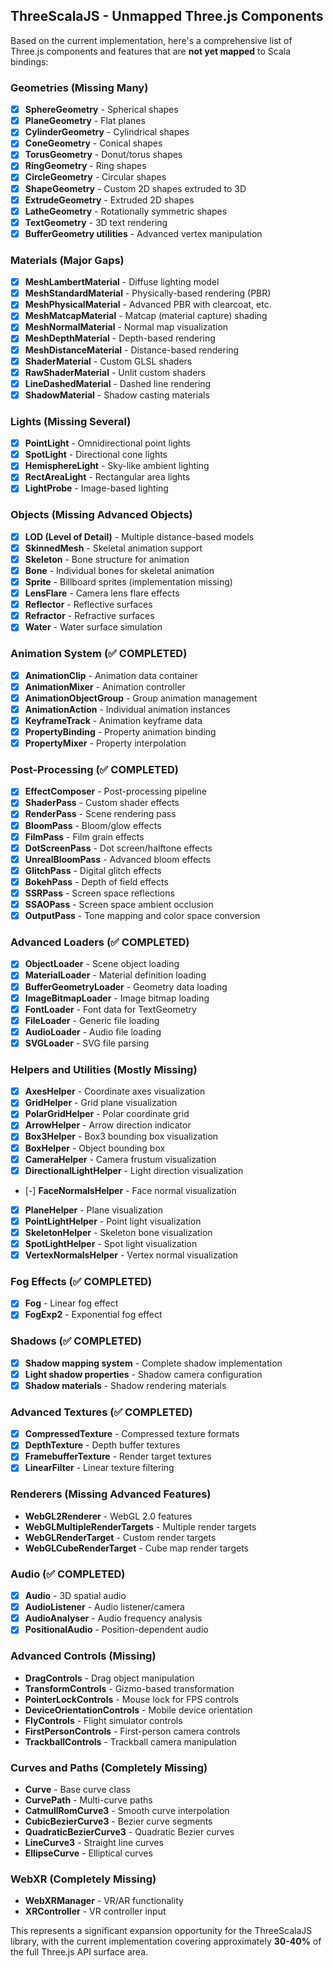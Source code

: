 ## ThreeScalaJS - Unmapped Three.js Components

Based on the current implementation, here's a comprehensive list of Three.js components and features that are **not yet mapped** to Scala bindings:

### **Geometries** (Missing Many)
- [x] **SphereGeometry** - Spherical shapes
- [x] **PlaneGeometry** - Flat planes
- [x] **CylinderGeometry** - Cylindrical shapes
- [x] **ConeGeometry** - Conical shapes
- [x] **TorusGeometry** - Donut/torus shapes
- [x] **RingGeometry** - Ring shapes
- [x] **CircleGeometry** - Circular shapes
- [x] **ShapeGeometry** - Custom 2D shapes extruded to 3D
- [x] **ExtrudeGeometry** - Extruded 2D shapes
- [x] **LatheGeometry** - Rotationally symmetric shapes
- [x] **TextGeometry** - 3D text rendering
- [x] **BufferGeometry utilities** - Advanced vertex manipulation

### **Materials** (Major Gaps)
- [x] **MeshLambertMaterial** - Diffuse lighting model
- [x] **MeshStandardMaterial** - Physically-based rendering (PBR)
- [x] **MeshPhysicalMaterial** - Advanced PBR with clearcoat, etc.
- [x] **MeshMatcapMaterial** - Matcap (material capture) shading
- [x] **MeshNormalMaterial** - Normal map visualization
- [x] **MeshDepthMaterial** - Depth-based rendering
- [x] **MeshDistanceMaterial** - Distance-based rendering
- [x] **ShaderMaterial** - Custom GLSL shaders
- [x] **RawShaderMaterial** - Unlit custom shaders
- [x] **LineDashedMaterial** - Dashed line rendering
- [x] **ShadowMaterial** - Shadow casting materials

### **Lights** (Missing Several)
- [x] **PointLight** - Omnidirectional point lights
- [x] **SpotLight** - Directional cone lights
- [x] **HemisphereLight** - Sky-like ambient lighting
- [x] **RectAreaLight** - Rectangular area lights
- [x] **LightProbe** - Image-based lighting

### **Objects** (Missing Advanced Objects)
- [x] **LOD (Level of Detail)** - Multiple distance-based models
- [x] **SkinnedMesh** - Skeletal animation support
- [x] **Skeleton** - Bone structure for animation
- [x] **Bone** - Individual bones for skeletal animation
- [x] **Sprite** - Billboard sprites (implementation missing)
- [x] **LensFlare** - Camera lens flare effects
- [x] **Reflector** - Reflective surfaces
- [x] **Refractor** - Refractive surfaces
- [x] **Water** - Water surface simulation

### **Animation System** (✅ **COMPLETED**)
- [x] **AnimationClip** - Animation data container
- [x] **AnimationMixer** - Animation controller
- [x] **AnimationObjectGroup** - Group animation management
- [x] **AnimationAction** - Individual animation instances
- [x] **KeyframeTrack** - Animation keyframe data
- [x] **PropertyBinding** - Property animation binding
- [x] **PropertyMixer** - Property interpolation

### **Post-Processing** (✅ **COMPLETED**)
- [x] **EffectComposer** - Post-processing pipeline
- [x] **ShaderPass** - Custom shader effects
- [x] **RenderPass** - Scene rendering pass
- [x] **BloomPass** - Bloom/glow effects
- [x] **FilmPass** - Film grain effects
- [x] **DotScreenPass** - Dot screen/halftone effects
- [x] **UnrealBloomPass** - Advanced bloom effects
- [x] **GlitchPass** - Digital glitch effects
- [x] **BokehPass** - Depth of field effects
- [x] **SSRPass** - Screen space reflections
- [x] **SSAOPass** - Screen space ambient occlusion
- [x] **OutputPass** - Tone mapping and color space conversion

### **Advanced Loaders** (✅ **COMPLETED**)
- [x] **ObjectLoader** - Scene object loading
- [x] **MaterialLoader** - Material definition loading
- [x] **BufferGeometryLoader** - Geometry data loading
- [x] **ImageBitmapLoader** - Image bitmap loading
- [x] **FontLoader** - Font data for TextGeometry
- [x] **FileLoader** - Generic file loading
- [x] **AudioLoader** - Audio file loading
- [x] **SVGLoader** - SVG file parsing

### **Helpers and Utilities** (Mostly Missing)
- [x] **AxesHelper** - Coordinate axes visualization
- [x] **GridHelper** - Grid plane visualization
- [x] **PolarGridHelper** - Polar coordinate grid
- [x] **ArrowHelper** - Arrow direction indicator
- [x] **Box3Helper** - Box3 bounding box visualization
- [x] **BoxHelper** - Object bounding box
- [x] **CameraHelper** - Camera frustum visualization
- [x] **DirectionalLightHelper** - Light direction visualization
- [-] **FaceNormalsHelper** - Face normal visualization
- [x] **PlaneHelper** - Plane visualization
- [x] **PointLightHelper** - Point light visualization
- [x] **SkeletonHelper** - Skeleton bone visualization
- [x] **SpotLightHelper** - Spot light visualization
- [x] **VertexNormalsHelper** - Vertex normal visualization

### **Fog Effects** (✅ **COMPLETED**)
- [x] **Fog** - Linear fog effect
- [x] **FogExp2** - Exponential fog effect

### **Shadows** (✅ **COMPLETED**)
- [x] **Shadow mapping system** - Complete shadow implementation
- [x] **Light shadow properties** - Shadow camera configuration
- [x] **Shadow materials** - Shadow rendering materials

### **Advanced Textures** (✅ **COMPLETED**)
- [x] **CompressedTexture** - Compressed texture formats
- [x] **DepthTexture** - Depth buffer textures
- [x] **FramebufferTexture** - Render target textures
- [x] **LinearFilter** - Linear texture filtering

### **Renderers** (Missing Advanced Features)
- **WebGL2Renderer** - WebGL 2.0 features
- **WebGLMultipleRenderTargets** - Multiple render targets
- **WebGLRenderTarget** - Custom render targets
- **WebGLCubeRenderTarget** - Cube map render targets

### **Audio** (✅ **COMPLETED**)
- [x] **Audio** - 3D spatial audio
- [x] **AudioListener** - Audio listener/camera
- [x] **AudioAnalyser** - Audio frequency analysis
- [x] **PositionalAudio** - Position-dependent audio

### **Advanced Controls** (Missing)
- **DragControls** - Drag object manipulation
- **TransformControls** - Gizmo-based transformation
- **PointerLockControls** - Mouse lock for FPS controls
- **DeviceOrientationControls** - Mobile device orientation
- **FlyControls** - Flight simulator controls
- **FirstPersonControls** - First-person camera controls
- **TrackballControls** - Trackball camera manipulation

### **Curves and Paths** (Completely Missing)
- **Curve** - Base curve class
- **CurvePath** - Multi-curve paths
- **CatmullRomCurve3** - Smooth curve interpolation
- **CubicBezierCurve3** - Bezier curve segments
- **QuadraticBezierCurve3** - Quadratic Bezier curves
- **LineCurve3** - Straight line curves
- **EllipseCurve** - Elliptical curves

### **WebXR** (Completely Missing)
- **WebXRManager** - VR/AR functionality
- **XRController** - VR controller input

This represents a significant expansion opportunity for the ThreeScalaJS library, with the current implementation covering approximately **30-40%** of the full Three.js API surface area.
